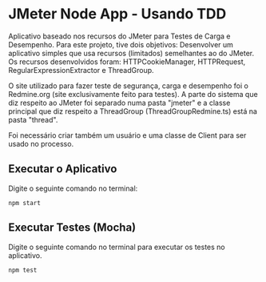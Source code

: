 # JMeter Node App - Usando TDD

Aplicativo baseado nos recursos do JMeter para Testes de Carga e Desempenho. Para este projeto, tive dois objetivos: Desenvolver um aplicativo simples que usa recursos (limitados) semelhantes ao do JMeter. Os recursos desenvolvidos foram: HTTPCookieManager, HTTPRequest, RegularExpressionExtractor e ThreadGroup.

O site utilizado para fazer teste de segurança, carga e desempenho foi o Redmine.org (site exclusivamente feito para testes). A parte do sistema que diz respeito ao JMeter foi separado numa pasta "jmeter" e a classe principal que diz respeito a ThreadGroup (ThreadGroupRedmine.ts) está na pasta "thread".

Foi necessário criar também um usuário e uma classe de Client para ser usado no processo.


## Executar o Aplicativo
Digite o seguinte comando no terminal:
	
```terminal
npm start
```

## Executar Testes (Mocha)
Digite o seguinte comando no terminal para executar os testes no aplicativo.
	
```terminal
npm test
```
